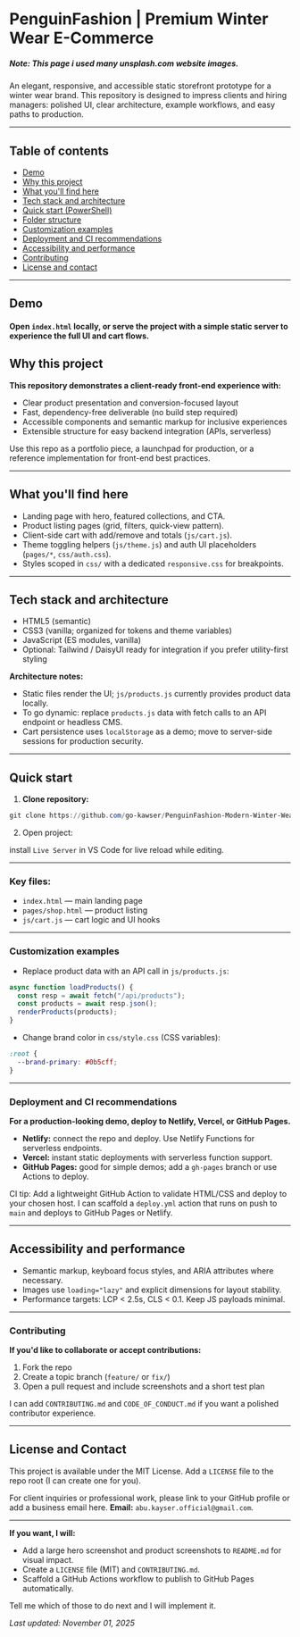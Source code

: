 # PenguinFashion | Premium Winter Wear E-Commerce

##### Note: This page i used many unsplash.com website images.

An elegant, responsive, and accessible static storefront prototype for a winter wear brand. This repository is designed to impress clients and hiring managers: polished UI, clear architecture, example workflows, and easy paths to production.

---

## Table of contents

- [Demo](#demo)
- [Why this project](#why-this-project)
- [What you'll find here](#what-youll-find-here)
- [Tech stack and architecture](#tech-stack--architecture)
- [Quick start (PowerShell)](#quick-start-powershell)
- [Folder structure](#folder-structure)
- [Customization examples](#customization-examples)
- [Deployment and CI recommendations](#deployment--ci-recommendations)
- [Accessibility and performance](#accessibility--performance)
- [Contributing](#contributing)
- [License and contact](#license--contact)

---

## Demo

#### Open `index.html` locally, or serve the project with a simple static server to experience the full UI and cart flows.

## Why this project

**This repository demonstrates a client-ready front-end experience with:**

- Clear product presentation and conversion-focused layout
- Fast, dependency-free deliverable (no build step required)
- Accessible components and semantic markup for inclusive experiences
- Extensible structure for easy backend integration (APIs, serverless)

Use this repo as a portfolio piece, a launchpad for production, or a reference implementation for front-end best practices.

---

## What you'll find here

- Landing page with hero, featured collections, and CTA.
- Product listing pages (grid, filters, quick-view pattern).
- Client-side cart with add/remove and totals (`js/cart.js`).
- Theme toggling helpers (`js/theme.js`) and auth UI placeholders (`pages/*`, `css/auth.css`).
- Styles scoped in `css/` with a dedicated `responsive.css` for breakpoints.

---

## Tech stack and architecture

- HTML5 (semantic)
- CSS3 (vanilla; organized for tokens and theme variables)
- JavaScript (ES modules, vanilla)
- Optional: Tailwind / DaisyUI ready for integration if you prefer utility-first styling

**Architecture notes:**

- Static files render the UI; `js/products.js` currently provides product data locally.
- To go dynamic: replace `products.js` data with fetch calls to an API endpoint or headless CMS.
- Cart persistence uses `localStorage` as a demo; move to server-side sessions for production security.

---

## Quick start

1. **Clone repository:**

```powershell
git clone https://github.com/go-kawser/PenguinFashion-Modern-Winter-Wear-E-Commerce.git
```

2. Open project:

install `Live Server` in VS Code for live reload while editing.

---

### Key files:

- `index.html` — main landing page
- `pages/shop.html` — product listing
- `js/cart.js` — cart logic and UI hooks

---

### Customization examples

- Replace product data with an API call in `js/products.js`:

```javascript
async function loadProducts() {
  const resp = await fetch("/api/products");
  const products = await resp.json();
  renderProducts(products);
}
```

- Change brand color in `css/style.css` (CSS variables):

```css
:root {
  --brand-primary: #0b5cff;
}
```

---

### Deployment and CI recommendations

**For a production-looking demo, deploy to Netlify, Vercel, or GitHub Pages.**

- **Netlify:** connect the repo and deploy. Use Netlify Functions for serverless endpoints.
- **Vercel:** instant static deployments with serverless function support.
- **GitHub Pages:** good for simple demos; add a `gh-pages` branch or use Actions to deploy.

CI tip: Add a lightweight GitHub Action to validate HTML/CSS and deploy to your chosen host. I can scaffold a `deploy.yml` action that runs on push to `main` and deploys to GitHub Pages or Netlify.

---

## Accessibility and performance

- Semantic markup, keyboard focus styles, and ARIA attributes where necessary.
- Images use `loading="lazy"` and explicit dimensions for layout stability.
- Performance targets: LCP < 2.5s, CLS < 0.1. Keep JS payloads minimal.

---

### Contributing

**If you'd like to collaborate or accept contributions:**

1. Fork the repo
2. Create a topic branch (`feature/` or `fix/`)
3. Open a pull request and include screenshots and a short test plan

I can add `CONTRIBUTING.md` and `CODE_OF_CONDUCT.md` if you want a polished contributor experience.

---

## License and Contact

This project is available under the MIT License. Add a `LICENSE` file to the repo root (I can create one for you).

For client inquiries or professional work, please link to your GitHub profile or add a business email here. **Email:** `abu.kayser.official@gmail.com`.

---

**If you want, I will:**

- Add a large hero screenshot and product screenshots to `README.md` for visual impact.
- Create a `LICENSE` file (MIT) and `CONTRIBUTING.md`.
- Scaffold a GitHub Actions workflow to publish to GitHub Pages automatically.

Tell me which of those to do next and I will implement it.

_Last updated: November 01, 2025_
